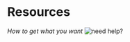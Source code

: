 # Resources

_How to get what you want_
![need help?](https://media1.tenor.com/images/febe616434a96154fb7010bd9fb49322/tenor.gif?itemid=8869638)

